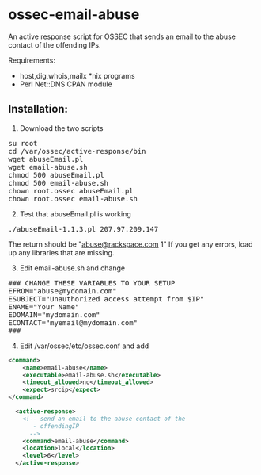 ossec-email-abuse
=================

An active response script for OSSEC that sends an email to the abuse contact of the offending IPs.

Requirements:
* host,dig,whois,mailx *nix programs
* Perl Net::DNS CPAN module

Installation:
-------------
1. Download the two scripts
<pre>
su root
cd /var/ossec/active-response/bin
wget abuseEmail.pl
wget email-abuse.sh
chmod 500 abuseEmail.pl
chmod 500 email-abuse.sh
chown root.ossec abuseEmail.pl
chown root.ossec email-abuse.sh
</pre>
2. Test that abuseEmail.pl is working
<pre>
./abuseEmail-1.1.3.pl 207.97.209.147
</pre>
The return should be "abuse@rackspace.com     1"
If you get any errors, load up any libraries that are missing.

3. Edit email-abuse.sh and change 
<pre>
### CHANGE THESE VARIABLES TO YOUR SETUP
EFROM="abuse@mydomain.com"
ESUBJECT="Unauthorized access attempt from $IP"
ENAME="Your Name"
EDOMAIN="mydomain.com"
ECONTACT="myemail@mydomain.com"
###
</pre>
4. Edit /var/ossec/etc/ossec.conf and add
`````xml
<command>
    <name>email-abuse</name>
    <executable>email-abuse.sh</executable>
    <timeout_allowed>no</timeout_allowed>
    <expect>srcip</expect>
</command>

  <active-response>
    <!-- send an email to the abuse contact of the
       - offendingIP
      -->
    <command>email-abuse</command>
    <location>local</location>
    <level>6</level>
  </active-response>
`````

